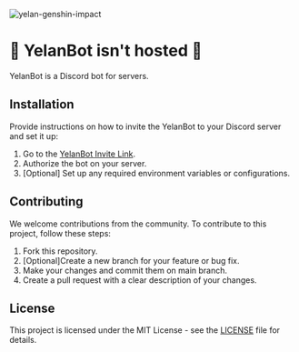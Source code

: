 
![yelan-genshin-impact](https://github.com/f-mohamed-abdullah/YelanBot/assets/115330277/1a577634-3f66-46c5-b8c8-c1ea9e38407b)

# 🚧 YelanBot isn't hosted 🚧

YelanBot is a Discord bot for servers.


## Installation

Provide instructions on how to invite the YelanBot to your Discord server and set it up:

1. Go to the [YelanBot Invite Link](https://discord.com/oauth2/authorize?client_id=1151096857515278377&permissions=8&scope=bot).
2. Authorize the bot on your server.
3. [Optional] Set up any required environment variables or configurations.



## Contributing

We welcome contributions from the community. To contribute to this project, follow these steps:

1. Fork this repository.
2. [Optional]Create a new branch for your feature or bug fix.
3. Make your changes and commit them on main branch.
4. Create a pull request with a clear description of your changes.

## License

This project is licensed under the MIT License - see the [LICENSE](LICENSE) file for details.

